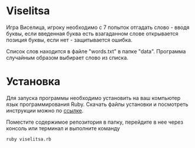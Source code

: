 # Viselitsa
Игра Виселица, игроку необходимо с 7 попыток отгадать слово - вводя буквы, если введенная буква есть взагаданном слове 
открывается позиция буквы, если нет - защитывается ошибка.

Список слов находится в файле "words.txt" в папке "data". Программа случайным образом выбирает слово из списка.

# Установка

Для запуска программы необходимо установить на ваш компьютер язык программирования Ruby. Скачать файлы установки и посмотреть инструкции можно по <a href="https://www.ruby-lang.org/ru/downloads/">ссылке</a>.

Поместите содержимое репозитория в папку, перейдите в нее через консоль или терминал и выполните команду<br>
 
`ruby viselitsa.rb`

